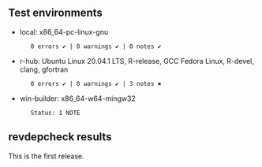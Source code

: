 ## Test environments

* local: x86_64-pc-linux-gnu

         0 errors ✔ | 0 warnings ✔ | 0 notes ✔


* r-hub: Ubuntu Linux 20.04.1 LTS, R-release, GCC
         Fedora Linux, R-devel, clang, gfortran

         0 errors ✔ | 0 warnings ✔ | 3 notes ✖


* win-builder: x86_64-w64-mingw32

         Status: 1 NOTE


## revdepcheck results

This is the first release.

